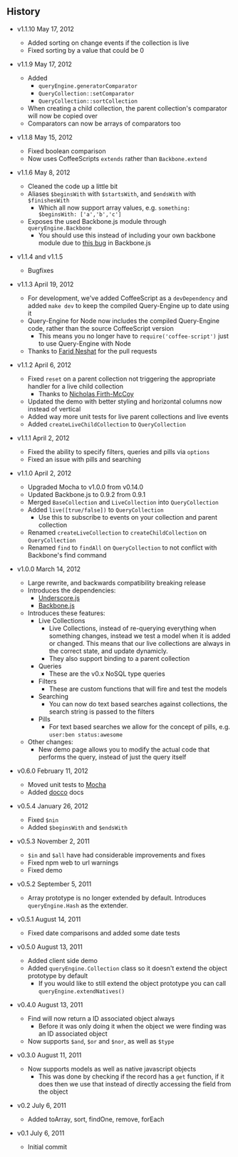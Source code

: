 ## History

- v1.1.10 May 17, 2012
	- Added sorting on change events if the collection is live
	- Fixed sorting by a value that could be 0

- v1.1.9 May 17, 2012
	- Added
		- `queryEngine.generatorComparator`
		- `QueryCollection::setComparator`
		- `QueryCollection::sortCollection`
	- When creating a child collection, the parent collection's comparator will now be copied over
	- Comparators can now be arrays of comparators too

- v1.1.8 May 15, 2012
	- Fixed boolean comparison
	- Now uses CoffeeScripts `extends` rather than `Backbone.extend`

- v1.1.6 May 8, 2012
	- Cleaned the code up a little bit
	- Aliases `$beginsWith` with `$startsWith`, and `$endsWith` with `$finishesWith`
		- Which all now support array values, e.g. `something: $beginsWith: ['a','b','c']`
	- Exposes the used Backbone.js module through `queryEngine.Backbone`
		- You should use this instead of including your own backbone module due to [this bug](https://github.com/documentcloud/backbone/issues/1288) in Backbone.js

- v1.1.4 and v1.1.5
	- Bugfixes

- v1.1.3 April 19, 2012
	- For development, we've added CoffeeScript as a `devDependency` and added `make dev` to keep the compiled Query-Engine up to date using it
	- Query-Engine for Node now includes the compiled Query-Engine code, rather than the source CoffeeScript version
		- This means you no longer have to `require('coffee-script')` just to use Query-Engine with Node
	- Thanks to [Farid Neshat](https://github.com/alFReD-NSH) for the pull requests

- v1.1.2 April 6, 2012
	- Fixed `reset` on a parent collection not triggering the appropriate handler for a live child collection
		- Thanks to [Nicholas Firth-McCoy](https://github.com/bevry/query-engine/pull/3)
	- Updated the demo with better styling and horizontal columns now instead of vertical
	- Added way more unit tests for live parent collections and live events
	- Added `createLiveChildCollection` to `QueryCollection`

- v1.1.1 April 2, 2012
	- Fixed the ability to specify filters, queries and pills via `options`
	- Fixed an issue with pills and searching

- v1.1.0 April 2, 2012
	- Upgraded Mocha to v1.0.0 from v0.14.0
	- Updated Backbone.js to 0.9.2 from 0.9.1
	- Merged `BaseCollection` and `LiveCollection` into `QueryCollection`
	- Added `live([true/false])` to `QueryCollection`
		- Use this to subscribe to events on your collection and parent collection
	- Renamed `createLiveCollection` to `createChildCollection` on `QueryCollection`
	- Renamed `find` to `findAll` on `QueryCollection` to not conflict with Backbone's find command

- v1.0.0 March 14, 2012
	- Large rewrite, and backwards compatibility breaking release
	- Introduces the dependencies:
		- [Underscore.js](http://documentcloud.github.com/underscore/)
		- [Backbone.js](http://documentcloud.github.com/backbone/)
	- Introduces these features:
		- Live Collections
			- Live Collections, instead of re-querying everything when something changes, instead we test a model when it is added or changed. This means that our live collections are always in the correct state, and update dynamicly.
			- They also support binding to a parent collection
		- Queries
			- These are the v0.x NoSQL type queries
		- Filters
			- These are custom functions that will fire and test the models
		- Searching
			- You can now do text based searches against collections, the search string is passed to the filters
		- Pills
			- For text based searches we allow for the concept of pills, e.g. `user:ben status:awesome`
	- Other changes:
		- New demo page allows you to modify the actual code that performs the query, instead of just the query itself


- v0.6.0 February 11, 2012
	- Moved unit tests to [Mocha](http://visionmedia.github.com/mocha/)
	- Added [docco](http://jashkenas.github.com/docco/) docs

- v0.5.4 January 26, 2012
	- Fixed `$nin`
	- Added `$beginsWith` and `$endsWith`

- v0.5.3 November 2, 2011
	- `$in` and `$all` have had considerable improvements and fixes
	- Fixed npm web to url warnings
	- Fixed demo

- v0.5.2 September 5, 2011
	- Array prototype is no longer extended by default. Introduces `queryEngine.Hash` as the extender.

- v0.5.1 August 14, 2011
	- Fixed date comparisons and added some date tests

- v0.5.0 August 13, 2011
	- Added client side demo
	- Added `queryEngine.Collection` class so it doesn't extend the object prototype by default
		- If you would like to still extend the object prototype you can call `queryEngine.extendNatives()`

- v0.4.0 August 13, 2011
	- Find will now return a ID associated object always
		- Before it was only doing it when the object we were finding was an ID associated object
	- Now supports `$and`, `$or` and `$nor`, as well as `$type`

- v0.3.0 August 11, 2011
	- Now supports models as well as native javascript objects
		- This was done by checking if the record has a `get` function, if it does then we use that instead of directly accessing the field from the object

- v0.2 July 6, 2011
	- Added toArray, sort, findOne, remove, forEach

- v0.1 July 6, 2011
	- Initial commit
